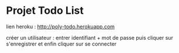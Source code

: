 # Projet Todo List
lien heroku : http://poly-todo.herokuapp.com

créer un utilisateur :  entrer identifiant + mot de passe puis cliquer sur s'enregistrer et enfin cliquer sur se connecter 

